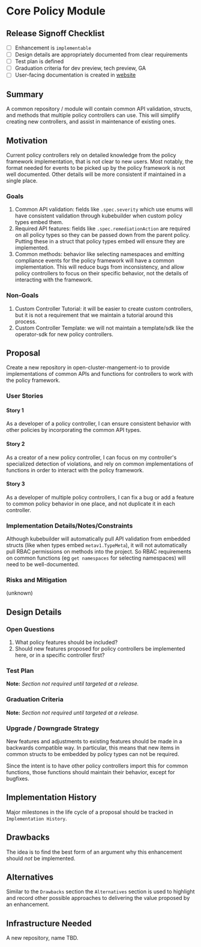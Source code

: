 # Core Policy Module

## Release Signoff Checklist

- [ ] Enhancement is `implementable`
- [ ] Design details are appropriately documented from clear requirements
- [ ] Test plan is defined
- [ ] Graduation criteria for dev preview, tech preview, GA
- [ ] User-facing documentation is created in [website](https://github.com/open-cluster-management-io/open-cluster-management-io.github.io/)

## Summary

A common repository / module will contain common API validation, structs, and
methods that multiple policy controllers can use. This will simplify creating
new controllers, and assist in maintenance of existing ones. 

## Motivation

Current policy controllers rely on detailed knowledge from the policy framework 
implementation, that is not clear to new users. Most notably, the format needed
for events to be picked up by the policy framework is not well documented. Other
details will be more consistent if maintained in a single place.

### Goals

1. Common API validation: fields like `.spec.severity` which use enums will have
consistent validation through kubebuilder when custom policy types embed them.
1. Required API features: fields like `.spec.remediationAction` are required on
all policy types so they can be passed down from the parent policy. Putting
these in a struct that policy types embed will ensure they are implemented.
1. Common methods: behavior like selecting namespaces and emitting compliance
events for the policy framework will have a common implementation. This will
reduce bugs from inconsistency, and allow policy controllers to focus on their
specific behavior, not the details of interacting with the framework.

### Non-Goals

1. Custom Controller Tutorial: it will be easier to create custom controllers,
but it is not a requirement that we maintain a tutorial around this process.
1. Custom Controller Template: we will not maintain a template/sdk like the 
operator-sdk for new policy controllers.

## Proposal

Create a new repository in open-cluster-mangement-io to provide implementations
of common APIs and functions for controllers to work with the policy framework.

### User Stories

#### Story 1

As a developer of a policy controller, I can ensure consistent behavior with
other policies by incorporating the common API types.

#### Story 2

As a creator of a new policy controller, I can focus on my controller's 
specialized detection of violations, and rely on common implementations of
functions in order to interact with the policy framework.

#### Story 3

As a developer of multiple policy controllers, I can fix a bug or add a feature
to common policy behavior in one place, and not duplicate it in each controller.

### Implementation Details/Notes/Constraints 

Although kubebuilder will automatically pull API validation from embedded
structs (like when types embed `metav1.TypeMeta`), it will not automatically
pull RBAC permissions on methods into the project. So RBAC requirements on
common functions (eg `get namespaces` for selecting namespaces) will need to
be well-documented.

### Risks and Mitigation

(unknown)

## Design Details

### Open Questions

1. What policy features should be included?
1. Should new features proposed for policy controllers be implemented here, or 
in a specific controller first?

### Test Plan

**Note:** *Section not required until targeted at a release.*

<!--
Consider the following in developing a test plan for this enhancement:
- Will there be e2e and integration tests, in addition to unit tests?
- How will it be tested in isolation vs with other components?

No need to outline all of the test cases, just the general strategy. Anything
that would count as tricky in the implementation and anything particularly
challenging to test should be called out.

All code is expected to have adequate tests (eventually with coverage
expectations). 

All code is expected to have sufficient e2e tests.
-->

### Graduation Criteria

**Note:** *Section not required until targeted at a release.*

<!--
Define graduation milestones.

These may be defined in terms of API maturity, or as something else. Initial proposal
should keep this high-level with a focus on what signals will be looked at to
determine graduation.

Consider the following in developing the graduation criteria for this
enhancement:

- [Maturity levels][maturity-levels]
- [Deprecation policy][deprecation-policy]

Clearly define what graduation means by either linking to the [API doc definition](https://kubernetes.io/docs/concepts/overview/kubernetes-api/#api-versioning),
or by redefining what graduation means.

In general, we try to use the same stages (alpha, beta, stable), regardless how the functionality is accessed.

[maturity-levels]: https://git.k8s.io/community/contributors/devel/sig-architecture/api_changes.md#alpha-beta-and-stable-versions
[deprecation-policy]: https://kubernetes.io/docs/reference/using-api/deprecation-policy/
-->

### Upgrade / Downgrade Strategy

New features and adjustments to existing features should be made in a backwards
compatible way. In particular, this means that new items in common structs
to be embedded by policy types can not be required.

Since the intent is to have other policy controllers import this for common
functions, those functions should maintain their behavior, except for bugfixes.

## Implementation History

Major milestones in the life cycle of a proposal should be tracked in `Implementation
History`.

## Drawbacks

The idea is to find the best form of an argument why this enhancement should _not_ be implemented.

## Alternatives

Similar to the `Drawbacks` section the `Alternatives` section is used to
highlight and record other possible approaches to delivering the value proposed
by an enhancement.

## Infrastructure Needed

A new repository, name TBD.
